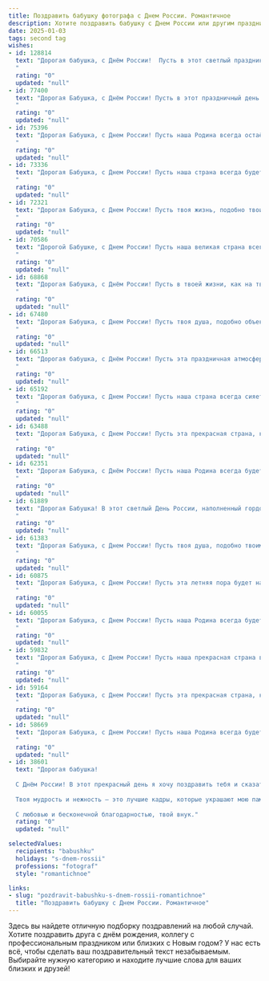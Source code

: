 ```yaml
---
title: Поздравить бабушку фотографа с Днем России. Романтичное
description: Хотите поздравить бабушку с Днем России или другим праздником? Наш ИИ создаст незабываемое поздравление, а вы обязательно выделитесь среди других.  
date: 2025-01-03
tags: second tag
wishes:
- id: 128814
  text: "Дорогая бабушка, с Днём России!  Пусть в этот светлый праздник, как на самых красивых твоих фотографиях, жизнь будет наполнена яркими красками, тёплыми воспоминаниями и безграничной любовью.  Пусть каждый миг сияет счастьем, а сердце переполняется радостью.  Ты — наш свет, наша опора, и мы бесконечно тебя любим!
  "
  rating: "0"
  updated: "null"
- id: 77400
  text: "Дорогая Бабушка, с Днём России! Пусть в этот праздничный день в твоей душе, как на твоих фотографиях, царит красота и тепло. Пусть твои снимки всегда будут полны жизни и любви, как и твоя душа. С праздником!
  "
  rating: "0"
  updated: "null"
- id: 75396
  text: "Дорогая Бабушка, с Днем России! Пусть наша Родина всегда остаётся для тебя источником вдохновения, как фотокамера в твоих руках – для запечатления прекрасных моментов жизни. Желаю тебе крепкого здоровья, безграничного счастья и чтобы каждый день был полон ярких красок, достойных твоего талантливого взгляда фотографа!
  "
  rating: "0"
  updated: "null"
- id: 73336
  text: "Дорогая Бабушка, с Днем России! Пусть наша страна всегда будет для тебя символом любви, света и радости, как яркий снимок, запечатленный твоими умелыми руками. Желаю тебе мира, здоровья и вдохновения, чтобы ты продолжала творить свою красоту, фотографируя мир сквозь призму своей доброй души!
  "
  rating: "0"
  updated: "null"
- id: 72321
  text: "Дорогая Бабушка, с Днем России! Пусть твоя жизнь, подобно твоим прекрасным фотографиям, будет наполнена теплыми красками, яркими моментами и нежной любовью. С праздником!
  "
  rating: "0"
  updated: "null"
- id: 70586
  text: "Дорогой Бабушке, с Днем России! Пусть наша великая страна всегда будет сильной и красивой, как Ваши фотографии, которые хранят в себе память о самых ярких моментах нашей жизни. Желаю Вам крепкого здоровья, светлого настроения и  неиссякаемого вдохновения, чтобы фотографировать мир во всей его красе!
  "
  rating: "0"
  updated: "null"
- id: 68868
  text: "Дорогая Бабушка, с Днём России! Пусть в твоей жизни, как на твоих фотографиях, всегда будет свет, любовь и красота!
  "
  rating: "0"
  updated: "null"
- id: 67480
  text: "Дорогая Бабушка, с Днем России! Пусть твоя душа, подобно объективу твоей камеры, всегда видит красоту и свет в каждом мгновении. Пусть твоя жизнь будет полна ярких красок, как твои фотографии, а любовь к Родине - как вечный источник вдохновения. С праздником!
  "
  rating: "0"
  updated: "null"
- id: 66513
  text: "Дорогая бабушка, с Днём России! Пусть эта праздничная атмосфера наполнит вас любовью и теплыми воспоминаниями. Желаю вам ярких снимков, которые запечатлеют самые счастливые моменты!
  "
  rating: "0"
  updated: "null"
- id: 65192
  text: "Дорогая бабушка, с Днем России! Пусть наша страна всегда сияет яркими красками, как фотографии, которые ты так мастерски снимаешь. Желаю тебе крепкого здоровья, неиссякаемого вдохновения и чтобы каждый день был полон радости и счастья.
  "
  rating: "0"
  updated: "null"
- id: 63488
  text: "Дорогая Бабушка, с Днем России! Пусть эта прекрасная страна, которую ты так любишь, дарит тебе здоровье, радость и вдохновение.  И пусть твои снимки, подобно летописи нашей Родины, хранят тепло и красоту нашей большой семьи!
  "
  rating: "0"
  updated: "null"
- id: 62351
  text: "Дорогая Бабушка, с Днём России! Пусть наша Родина всегда будет для тебя источником вдохновения, как свет, отражаемый в объективе твоей фотокамеры. Пусть каждая твоя фотография будет полна любви, нежности и красоты, как наша необъятная страна!
  "
  rating: "0"
  updated: "null"
- id: 61889
  text: "Дорогая Бабушка! В этот светлый День России, наполненный гордостью за нашу великую страну, я желаю тебе безграничного счастья и тепла, как летнее солнце, освещающее Родину. Пусть твоя жизнь будет прекрасна, как фотографии, которые ты создаешь, полна ярких красок и незабываемых моментов. С Днем России!
  "
  rating: "0"
  updated: "null"
- id: 61383
  text: "Дорогая Бабушка, с Днем России! Пусть твоя душа, подобно твоим прекрасным фотографиям,  будет полна света, тепла и ярких красок. Желаю тебе здоровья, радости и  мира, чтобы ты всегда оставалась любящей и любимой!
  "
  rating: "0"
  updated: "null"
- id: 60875
  text: "Дорогая Бабушка, с Днем России! Пусть эта летняя пора будет наполнена яркими красками, как волшебные снимки, что ты творишь своим фотоаппаратом. Желаю тебе вдохновения, счастья и любви, чтобы каждая минута жизни была достойна быть запечатленной на память!
  "
  rating: "0"
  updated: "null"
- id: 60055
  text: "Дорогая Бабушка, с Днем России! Пусть наша Родина всегда будет для тебя источником вдохновения и прекрасных фотографий, которые ты так мастерски умеешь создавать. Здоровья тебе, счастья и новых творческих свершений!
  "
  rating: "0"
  updated: "null"
- id: 59832
  text: "Дорогая Бабушка, с Днем России! Пусть наша прекрасная страна всегда будет для нас источником вдохновения, как и твое сердце, полное любви и теплоты.  Ты, фотограф с душой художника, запечатлела в памяти  не только прекрасные моменты, но и нашу особенную историю. Поздравляю тебя с этим светлым праздником!
  "
  rating: "0"
  updated: "null"
- id: 59164
  text: "Дорогая Бабушка, с Днем России! Пусть эта прекрасная страна, как и твои фотографии, хранит в себе яркие, теплые воспоминания и любовь. Счастья, здоровья и вдохновения тебе!
  "
  rating: "0"
  updated: "null"
- id: 58669
  text: "Дорогая Бабушка, с Днем России! Пусть наша Родина всегда будет для тебя источником вдохновения, как и твой любимый объектив, запечатлевающий красоту этого мира. Ты — фотограф, чьи снимки хранят не только моменты, но и любовь к нашей прекрасной стране. Желаю тебе долгих лет жизни, ярких эмоций и незабываемых моментов, которые ты будешь ловить в объектив.
  "
  rating: "0"
  updated: "null"
- id: 38601
  text: "Дорогая бабушка!
  
  С Днём России! В этот прекрасный день я хочу поздравить тебя и сказать, как ты важна для меня. Как фотограф, ты умеешь запечатлевать самые радостные моменты, облекая их в свет и красоту. Так же, как и ты, моя любимая бабушка, ты освещаешь нашу жизнь теплом и заботой.
  
  Твоя мудрость и нежность — это лучшие кадры, которые украшают мою память. Пусть каждый миг будет наполнен счастьем, как светлая фотография, а наша страна цветёт и радует своим многообразием.
  
  С любовью и бесконечной благодарностью, твой внук."
  rating: "0"
  updated: "null"

selectedValues:
  recipients: "babushku"
  holidays: "s-dnem-rossii"
  professions: "fotograf"
  style: "romantichnoe"

links:
- slug: "pozdravit-babushku-s-dnem-rossii-romantichnoe"
  title: "Поздравить бабушку с Днем России. Романтичное"
---
```


Здесь вы найдете отличную подборку поздравлений на любой случай.
Хотите поздравить друга с днём рождения, коллегу с профессиональным праздником или близких с Новым годом? У нас есть всё, чтобы сделать ваш поздравительный текст незабываемым. Выбирайте нужную категорию и находите лучшие слова для ваших близких и друзей!
